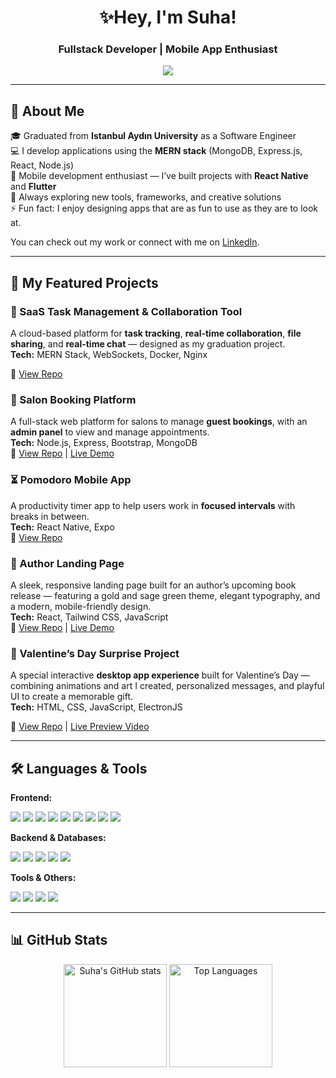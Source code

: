 <!-- Banner / Intro -->
<h1 align="center">✨Hey, I'm Suha!</h1>
<h3 align="center">Fullstack Developer | Mobile App Enthusiast</h3>

<!-- Typing Animation -->
<p align="center">
  <a href="https://git.io/typing-svg">
    <img src="https://readme-typing-svg.herokuapp.com?lines=Fullstack+Developer;Mobile+Dev+Enthusiast;Aesthetic+Lover&center=true&width=500&height=50&color=ff8aaa">
  </a>
</p>

---

## 🎀 About Me  
🎓 Graduated from **Istanbul Aydın University** as a Software Engineer  
💻 I develop applications using the **MERN stack** (MongoDB, Express.js, React, Node.js)  
📱 Mobile development enthusiast — I’ve built projects with **React Native** and **Flutter**  
🌱 Always exploring new tools, frameworks, and creative solutions  
⚡ Fun fact: I enjoy designing apps that are as fun to use as they are to look at.  

You can check out my work or connect with me on [LinkedIn](https://www.linkedin.com/in/suha-mirza-25b881196/).

---

## 💼 My Featured Projects  

### **📌 SaaS Task Management & Collaboration Tool**  
A cloud-based platform for **task tracking**, **real-time collaboration**, **file sharing**, and **real-time chat** — designed as my graduation project.  
**Tech:** MERN Stack, WebSockets, Docker, Nginx

🔗 [View Repo](https://github.com/suhamirza/gradproject)

### **💇 Salon Booking Platform**  
A full-stack web platform for salons to manage **guest bookings**, with an **admin panel** to view and manage appointments.  
**Tech:** Node.js, Express, Bootstrap, MongoDB  
🔗 [View Repo](https://github.com/suhamirza/suhamirza.github.io) | [Live Demo](https://suhamirza.github.io)

### **⏳ Pomodoro Mobile App**  
A productivity timer app to help users work in **focused intervals** with breaks in between.  
**Tech:** React Native, Expo  
🔗 [View Repo](https://github.com/suhamirza/pomodoro-mobile)

### **📖 Author Landing Page**  
A sleek, responsive landing page built for an author’s upcoming book release — featuring a gold and sage green theme, elegant typography, and a modern, mobile-friendly design.  
**Tech:** React, Tailwind CSS, JavaScript  
🔗 [View Repo](https://github.com/suhamirza/author-landing-page) | [Live Demo](https://hayatkhantheauthor.com)

### **💌 Valentine’s Day Surprise Project**  
A special interactive **desktop app experience** built for Valentine’s Day — combining animations and art I created, personalized messages, and playful UI to create a memorable gift.  
**Tech:** HTML, CSS, JavaScript, ElectronJS

🔗 [View Repo](https://github.com/suhamirza/valentinesProject) | [Live Preview Video](https://www.linkedin.com/posts/suha-mirza-25b881196_softwaredevelopment-electronjs-creativecoding-activity-7295857096594530307-LfU_?utm_source=share&utm_medium=member_android&rcm=ACoAAC4MECcBqQW61dSXoZoMeUbkAphapJy5L3c)

---

## 🛠️ Languages & Tools  

**Frontend:**  
<p align="left">
  <img src="https://img.shields.io/badge/React-20232A?style=for-the-badge&logo=react&logoColor=61DAFB" />
  <img src="https://img.shields.io/badge/React%20Native-20232A?style=for-the-badge&logo=react&logoColor=61DAFB" />
  <img src="https://img.shields.io/badge/Flutter-02569B?style=for-the-badge&logo=flutter&logoColor=white" />
  <img src="https://img.shields.io/badge/Tailwind_CSS-38B2AC?style=for-the-badge&logo=tailwind-css&logoColor=white" />
  <img src="https://img.shields.io/badge/Bootstrap-563D7C?style=for-the-badge&logo=bootstrap&logoColor=white" />
  <img src="https://img.shields.io/badge/HTML5-E34F26?style=for-the-badge&logo=html5&logoColor=white" />
  <img src="https://img.shields.io/badge/CSS3-1572B6?style=for-the-badge&logo=css3&logoColor=white" />
  <img src="https://img.shields.io/badge/JavaScript-F7DF1E?style=for-the-badge&logo=javascript&logoColor=black" />
  <img src="https://img.shields.io/badge/TypeScript-007ACC?style=for-the-badge&logo=typescript&logoColor=white" />
</p>

**Backend & Databases:**  
<p align="left">
  <img src="https://img.shields.io/badge/Node.js-339933?style=for-the-badge&logo=nodedotjs&logoColor=white" />
  <img src="https://img.shields.io/badge/Express.js-000000?style=for-the-badge&logo=express&logoColor=white" />
  <img src="https://img.shields.io/badge/MongoDB-4EA94B?style=for-the-badge&logo=mongodb&logoColor=white" />
  <img src="https://img.shields.io/badge/PostgreSQL-316192?style=for-the-badge&logo=postgresql&logoColor=white" />
  <img src="https://img.shields.io/badge/MySQL-4479A1?style=for-the-badge&logo=mysql&logoColor=white" />
</p>

**Tools & Others:**  
<p align="left">
  <img src="https://img.shields.io/badge/Git-F05032?style=for-the-badge&logo=git&logoColor=white" />
  <img src="https://img.shields.io/badge/Figma-F24E1E?style=for-the-badge&logo=figma&logoColor=white" />
  <img src="https://img.shields.io/badge/Docker-2496ED?style=for-the-badge&logo=docker&logoColor=white" />
  <img src="https://img.shields.io/badge/Firebase-FFCA28?style=for-the-badge&logo=firebase&logoColor=black" />
</p>

---

## 📊 GitHub Stats  
<p align="center">
  <img src="https://github-readme-stats.vercel.app/api?username=suhamirza&show_icons=true&theme=dracula" alt="Suha's GitHub stats" height="165"/>
  <img src="https://github-readme-stats.vercel.app/api/top-langs/?username=suhamirza&layout=compact&theme=dracula" alt="Top Languages" height="165"/>
</p>
